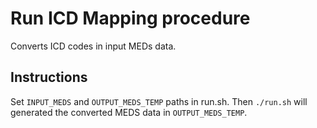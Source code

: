 # Run ICD Mapping procedure

Converts ICD codes in input MEDs data.  

## Instructions

Set `INPUT_MEDS` and `OUTPUT_MEDS_TEMP` paths in run.sh. Then `./run.sh` will generated the converted MEDS data in `OUTPUT_MEDS_TEMP`.
